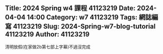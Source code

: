 Title: 2024 Spring w4 課程 41123219
Date: 2024-04-04 14:00
Category: w7 41123219
Tags: 網誌編寫 41123219
Slug: 2024-Spring-w7-blog-tutorial 41123219
Author: 41123219
---

<!-- PELICAN_END_SUMMARY -->
清明放假(在家做2b第七部上字幕)不過沒完成
